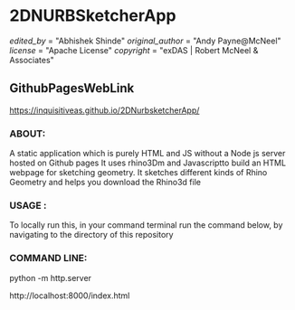 # 2DNURBSketcherApp
_edited_by_  = "Abhishek Shinde"
_original_author_ = "Andy Payne@McNeel"
_license_ = "Apache License"
_copyright_ = "exDAS | Robert McNeel & Associates"

## GithubPagesWebLink 
https://inquisitiveas.github.io/2DNurbsketcherApp/

### ABOUT: 

A static application which is purely HTML and JS without a Node js server hosted on Github pages
It uses rhino3Dm and Javascriptto build an HTML webpage for sketching geometry.
It sketches different kinds of Rhino Geometry and helps you download the Rhino3d file 


### USAGE :

To locally run this, in your command terminal run the command below, by navigating to the directory
of this repository

### COMMAND LINE: 

python -m http.server 

http://localhost:8000/index.html 


